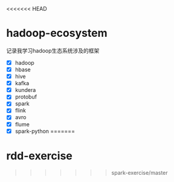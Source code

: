 <<<<<<< HEAD
# hadoop-ecosystem
记录我学习hadoop生态系统涉及的框架


- [x] hadoop
- [x] hbase
- [x] hive
- [x] kafka
- [x] kundera
- [x] protobuf
- [x] spark
- [x] flink
- [x] avro
- [x] flume
- [x] spark-python
=======
# rdd-exercise
>>>>>>> spark-exercise/master

